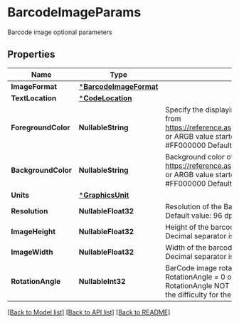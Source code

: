 # BarcodeImageParams

Barcode image optional parameters

## Properties

Name | Type | Description | Notes
---- | ---- | ----------- | -----
**ImageFormat** | [***BarcodeImageFormat**](BarcodeImageFormat.md) |  | [optional]
**TextLocation** | [***CodeLocation**](CodeLocation.md) |  | [optional]
**ForegroundColor** | **NullableString** | Specify the displaying bars and content Color.  Value: Color name from https://reference.aspose.com/drawing/net/system.drawing/color/ or ARGB value started with #.  For example: AliceBlue or #FF000000  Default value: Black. | [optional] [default to "Black"]
**BackgroundColor** | **NullableString** | Background color of the barcode image.  Value: Color name from https://reference.aspose.com/drawing/net/system.drawing/color/ or ARGB value started with #.  For example: AliceBlue or #FF000000  Default value: White. | [optional] [default to "White"]
**Units** | [***GraphicsUnit**](GraphicsUnit.md) |  | [optional]
**Resolution** | **NullableFloat32** | Resolution of the BarCode image.  One value for both dimensions.  Default value: 96 dpi.  Decimal separator is dot. | [optional]
**ImageHeight** | **NullableFloat32** | Height of the barcode image in given units. Default units: pixel.  Decimal separator is dot. | [optional]
**ImageWidth** | **NullableFloat32** | Width of the barcode image in given units. Default units: pixel.  Decimal separator is dot. | [optional]
**RotationAngle** | **NullableInt32** | BarCode image rotation angle, measured in degree, e.g. RotationAngle &#x3D; 0 or RotationAngle &#x3D; 360 means no rotation.  If RotationAngle NOT equal to 90, 180, 270 or 0, it may increase the difficulty for the scanner to read the image.  Default value: 0. | [optional]

[[Back to Model list]](../README.md#documentation-for-models) [[Back to API list]](../README.md#documentation-for-api-endpoints) [[Back to README]](../README.md)
